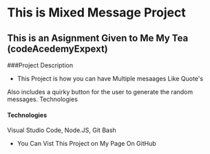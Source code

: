 # This is Mixed Message Project

## This is an Asignment Given to Me My Tea (codeAcedemyExpext)

###Project Description
* This Project is how you can have Multiple mesaages Like Quote's

Also includes a quirky button for the user to generate the random messages.
Technologies

#### Technologies
Visual Studio Code, Node.JS, Git Bash

* You Can Vist This Project on My Page On GitHub 
